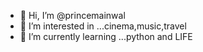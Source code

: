 - 👋 Hi, I’m @princemainwal
- 👀 I’m interested in ...cinema,music,travel
- 🌱 I’m currently learning ...python and LIFE


<!---
princemainwal/princemainwal is a ✨ special ✨ repository because its `README.md` (this file) appears on your GitHub profile.
You can click the Preview link to take a look at your changes.
--->
